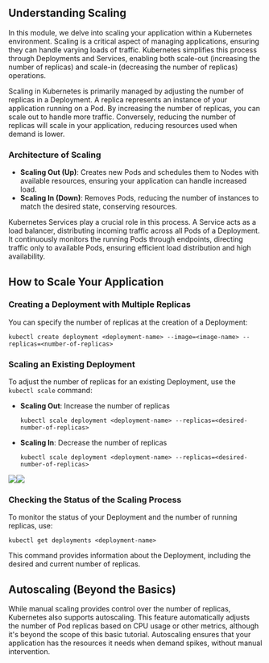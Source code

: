 ## Understanding Scaling

In this module, we delve into scaling your application within a Kubernetes environment. Scaling is a critical aspect of managing applications, ensuring they can handle varying loads of traffic. Kubernetes simplifies this process through Deployments and Services, enabling both scale-out (increasing the number of replicas) and scale-in (decreasing the number of replicas) operations.

Scaling in Kubernetes is primarily managed by adjusting the number of replicas in a Deployment. A replica represents an instance of your application running on a Pod. By increasing the number of replicas, you can scale out to handle more traffic. Conversely, reducing the number of replicas will scale in your application, reducing resources used when demand is lower.

### Architecture of Scaling

- **Scaling Out (Up)**: Creates new Pods and schedules them to Nodes with available resources, ensuring your application can handle increased load.
- **Scaling In (Down)**: Removes Pods, reducing the number of instances to match the desired state, conserving resources.

Kubernetes Services play a crucial role in this process. A Service acts as a load balancer, distributing incoming traffic across all Pods of a Deployment. It continuously monitors the running Pods through endpoints, directing traffic only to available Pods, ensuring efficient load distribution and high availability.

## How to Scale Your Application

### Creating a Deployment with Multiple Replicas

You can specify the number of replicas at the creation of a Deployment:

```shell
kubectl create deployment <deployment-name> --image=<image-name> --replicas=<number-of-replicas>
```

### Scaling an Existing Deployment

To adjust the number of replicas for an existing Deployment, use the `kubectl scale` command:

- **Scaling Out**: Increase the number of replicas

  ```shell
  kubectl scale deployment <deployment-name> --replicas=<desired-number-of-replicas>
  ```

- **Scaling In**: Decrease the number of replicas

  ```shell
  kubectl scale deployment <deployment-name> --replicas=<desired-number-of-replicas>
  ```


<div style="display: flex; overflow-x: auto;">
  <img src="path_to_your_first_image.jpg" style="max-width: 100%; flex: 0 0 auto;">
  <img src="path_to_your_second_image.jpg" style="max-width: 100%; flex: 0 0 auto;">
</div>


### Checking the Status of the Scaling Process

To monitor the status of your Deployment and the number of running replicas, use:

```shell
kubectl get deployments <deployment-name>
```

This command provides information about the Deployment, including the desired and current number of replicas.

## Autoscaling (Beyond the Basics)

While manual scaling provides control over the number of replicas, Kubernetes also supports autoscaling. This feature automatically adjusts the number of Pod replicas based on CPU usage or other metrics, although it's beyond the scope of this basic tutorial. Autoscaling ensures that your application has the resources it needs when demand spikes, without manual intervention.

